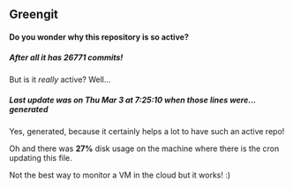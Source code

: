 ## Greengit

#### Do you wonder why this repository is so active?

##### After all it has 26771 commits!

But is it *really* active? Well...

##### Last update was on Thu Mar 3 at 7:25:10 when those lines were... generated

Yes, generated, because it certainly helps a lot to have such an active repo!

Oh and there was **27%** disk usage on the machine
where there is the cron updating this file.

Not the best way to monitor a VM in the cloud but it works! :)
